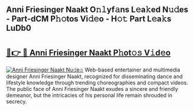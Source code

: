 ## Anni Friesinger Naakt O𝚗𝚕yf𝚊ns L𝚎a𝚔ed N𝚞𝚍es - Part-dCM P𝚑𝚘tos Vi𝚍𝚎o - H𝚘𝚝 Part L𝚎a𝚔s LuDb0

# <h2><a href="http://kf8b36e.oniu.top/?m=Anni+Friesinger+Naakt">🔗👉 🔴 Anni Friesinger Naakt P𝚑ot𝚘𝚜 V𝚒d𝚎o</a></h2>

[![Anni Friesinger Naakt Nu𝚍e𝚜](https://i.imgur.com/0qMVB7G.gif)](http://kf8b36e.oniu.top/?m=Anni+Friesinger+Naakt)
Web-based entertainer and multimedia designer Anni Friesinger Naakt, recognized for disseminating dance and lifestyle knowledge through trending choreographies and compact videos. The public face of Anni Friesinger Naakt exudes a sincere and friendly demeanor, but the intricacies of his personal life remain shrouded in secrecy.  
